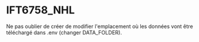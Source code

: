 # IFT6758_NHL

Ne pas oublier de créer de modifier l'emplacement où les données vont être téléchargé dans .env (changer DATA_FOLDER).